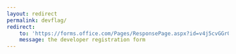 ```yaml
---
layout: redirect
permalink: devflag/
redirect:
    to: 'https://forms.office.com/Pages/ResponsePage.aspx?id=v4j5cvGGr0GRqy180BHbRzzKmjfET9xJqvgmWErviVZUMzRCTzc1NjRGVTRXNjVJQktNTlhDQlpERCQlQCN0PWcu'
    message: the developer registration form
---
```


